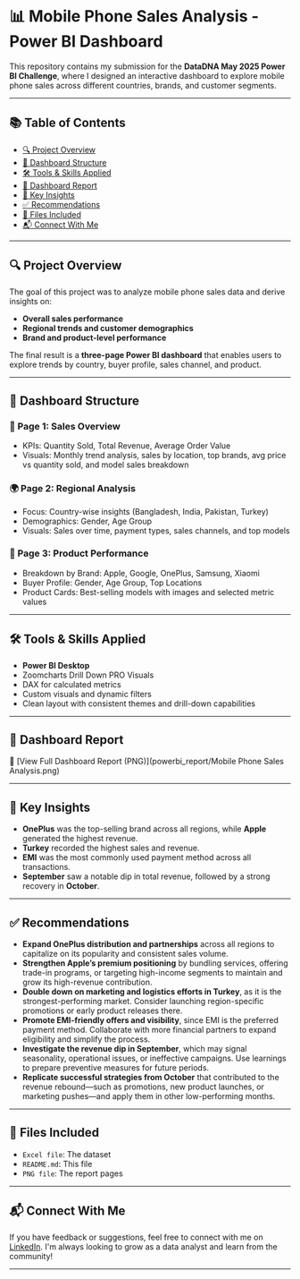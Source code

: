 # 📊 Mobile Phone Sales Analysis - Power BI Dashboard

This repository contains my submission for the **DataDNA May 2025 Power BI Challenge**, where I designed an interactive dashboard to explore mobile phone sales across different countries, brands, and customer segments.

---

## 📚 Table of Contents

- [🔍 Project Overview](#-project-overview)
- [📁 Dashboard Structure](#-dashboard-structure)
- [🛠️ Tools & Skills Applied](#️-tools--skills-applied)
- [📸 Dashboard Report](#-dashboard-report)
- [📌 Key Insights](#-key-insights)
- [✅ Recommendations](#-recommendations)
- [📎 Files Included](#-files-included)
- [📬 Connect With Me](#-connect-with-me)

---

## 🔍 Project Overview

The goal of this project was to analyze mobile phone sales data and derive insights on:

- **Overall sales performance**
- **Regional trends and customer demographics**
- **Brand and product-level performance**

The final result is a **three-page Power BI dashboard** that enables users to explore trends by country, buyer profile, sales channel, and product.

---

## 📁 Dashboard Structure

### 📄 Page 1: Sales Overview
- KPIs: Quantity Sold, Total Revenue, Average Order Value
- Visuals: Monthly trend analysis, sales by location, top brands, avg price vs quantity sold, and model sales breakdown

### 🌍 Page 2: Regional Analysis
- Focus: Country-wise insights (Bangladesh, India, Pakistan, Turkey)
- Demographics: Gender, Age Group
- Visuals: Sales over time, payment types, sales channels, and top models

### 📱 Page 3: Product Performance
- Breakdown by Brand: Apple, Google, OnePlus, Samsung, Xiaomi
- Buyer Profile: Gender, Age Group, Top Locations
- Product Cards: Best-selling models with images and selected metric values

---

## 🛠️ Tools & Skills Applied

- **Power BI Desktop**
- Zoomcharts Drill Down PRO Visuals
- DAX for calculated metrics
- Custom visuals and dynamic filters
- Clean layout with consistent themes and drill-down capabilities

---

## 📸 Dashboard Report

📄 [View Full Dashboard Report (PNG)](powerbi_report/Mobile Phone Sales Analysis.png)

---

## 📌 Key Insights

- **OnePlus** was the top-selling brand across all regions, while **Apple** generated the highest revenue.
- **Turkey** recorded the highest sales and revenue.
- **EMI** was the most commonly used payment method across all transactions.
- **September** saw a notable dip in total revenue, followed by a strong recovery in **October**.

---

## ✅ Recommendations

- **Expand OnePlus distribution and partnerships** across all regions to capitalize on its popularity and consistent sales volume.
- **Strengthen Apple’s premium positioning** by bundling services, offering trade-in programs, or targeting high-income segments to maintain and grow its high-revenue contribution.
- **Double down on marketing and logistics efforts in Turkey**, as it is the strongest-performing market. Consider launching region-specific promotions or early product releases there.
- **Promote EMI-friendly offers and visibility**, since EMI is the preferred payment method. Collaborate with more financial partners to expand eligibility and simplify the process.
- **Investigate the revenue dip in September**, which may signal seasonality, operational issues, or ineffective campaigns. Use learnings to prepare preventive measures for future periods.
- **Replicate successful strategies from October** that contributed to the revenue rebound—such as promotions, new product launches, or marketing pushes—and apply them in other low-performing months.

---

## 📎 Files Included

- `Excel file`: The dataset
- `README.md`: This file
- `PNG file`: The report pages

---

## 📬 Connect With Me

If you have feedback or suggestions, feel free to connect with me on [LinkedIn](https://www.linkedin.com/in/yewkoktang/). I'm always looking to grow as a data analyst and learn from the community!

---
